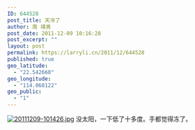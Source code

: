 ```yaml
---
ID: 644528
post_title: 天冷了
author: 南 靖男
post_date: 2011-12-09 10:16:28
post_excerpt: ""
layout: post
permalink: https://larryli.cn/2011/12/644528
published: true
geo_latitude:
  - "22.542660"
geo_longitude:
  - "114.068122"
geo_public:
  - "1"
---
```

<a href="https://larryli.cn/wp-content/uploads/2011/12/20111209-101426.jpg"><img src="https://larryli.cn/wp-content/uploads/2011/12/20111209-101426.jpg" alt="20111209-101426.jpg" class="alignnone size-full" /></a>
没太阳，一下低了十多度。手都觉得冻了。